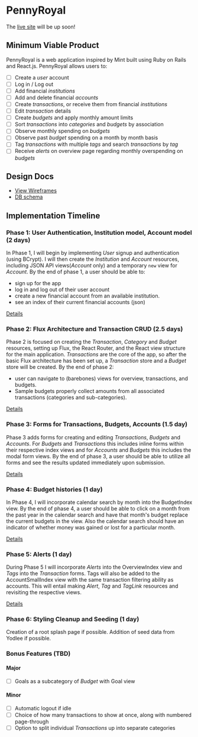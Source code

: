 # PennyRoyal

The [live site][heroku] will be up soon!

[heroku]: #

## Minimum Viable Product

PennyRoyal is a web application inspired by Mint built using Ruby on Rails
and React.js. PennyRoyal allows users to:

<!-- This is a Markdown checklist. Use it to keep track of your progress! -->

- [ ] Create a _user_ account
- [ ] Log in / Log out
- [ ] Add financial _institutions_
- [ ] Add and delete financial _accounts_
- [ ] Create _transactions_, or receive them from financial _institutions_
- [ ] Edit _transaction_ details
- [ ] Create _budgets_ and apply monthly amount limits
- [ ] Sort _transactions_ into _categories_ and _budgets_ by association
- [ ] Observe monthly spending on _budgets_
- [ ] Observe past _budget_ spending on a month by month basis
- [ ] Tag _transactions_ with multiple _tags_ and search _transactions_ by _tag_
- [ ] Receive _alerts_ on overview page regarding monthly overspending on _budgets_

## Design Docs
* [View Wireframes][view]
* [DB schema][schema]

[view]: ./docs/views.md
[schema]: ./docs/schema.md

## Implementation Timeline

### Phase 1: User Authentication, Institution model, Account model (2 days)

In Phase 1, I will begin by implementing _User_ signup and authentication (using BCrypt). I will then create the _Institution_ and _Account_ resources, including JSON API views(_Account_ only) and a temporary `new` view for _Account_.  By the end of phase 1, a user should be able to:

* sign up for the app
* log in and log out of their user account
* create a new financial account from an available institution.
* see an index of their current financial accounts (json)


[Details][phase-one]

### Phase 2: Flux Architecture and Transaction CRUD (2.5 days)

Phase 2 is focused on creating the _Transaction_, _Category_ and _Budget_ resources, setting up Flux, the React Router, and the React view structure for the main application. _Transactions_ are the core of the app, so after the basic Flux architecture has been set up, a _Transaction_ store and a _Budget_ store will be created.  By the end of phase 2:

* user can navigate to (barebones) views for overview, transactions, and budgets.
* Sample budgets properly collect amounts from all associated transactions (categories and sub-categories).

[Details][phase-two]

### Phase 3: Forms for Transactions, Budgets, Accounts (1.5 day)

Phase 3 adds forms for creating and editing _Transactions_, _Budgets_ and _Accounts_.  For _Budgets_ and _Transactions_ this includes inline forms within their respective index views and for _Accounts_ and _Budgets_ this includes the modal form views.  By the end of phase 3, a user should be able to utilize all forms and see the results updated immediately upon submission.

[Details][phase-three]

### Phase 4: Budget histories (1 day)

In Phase 4, I will incorporate calendar search by month into the BudgetIndex view.  By the end of phase 4, a user should be able to click on a month from the past year in the calendar search and have that month's budget replace the current budgets in the view.  Also the calendar search should have an indicator of whether money was gained or lost for a particular month.

[Details][phase-four]

### Phase 5: Alerts (1 day)

During Phase 5 I will incorporate _Alerts_ into the OverviewIndex view and _Tags_ into the _Transaction_ forms.  Tags will also be added to the AccountSmallIndex view with the same transaction filtering ability as accounts.  This will entail making _Alert_, _Tag_ and _TagLink_ resources and revisiting the respective views.

[Details][phase-five]

### Phase 6: Styling Cleanup and Seeding (1 day)

Creation of a root splash page if possible.  Addition of seed data from Yodlee if possible.

### Bonus Features (TBD)

#### Major
- [ ] Goals as a subcategory of _Budget_ with Goal view

#### Minor
- [ ] Automatic logout if idle
- [ ] Choice of how many transactions to show at once, along with numbered page-through
- [ ] Option to split individual _Transactions_ up into separate categories

[phase-one]: ./docs/phases/phase1.md
[phase-two]: ./docs/phases/phase2.md
[phase-three]: ./docs/phases/phase3.md
[phase-four]: ./docs/phases/phase4.md
[phase-five]: ./docs/phases/phase5.md
